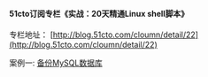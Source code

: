 #### 51cto订阅专栏《实战：20天精通Linux shell脚本》
专栏地址： [http://blog.51cto.com/cloumn/detail/22](http://blog.51cto.com/cloumn/detail/22)

案例一: [备份MySQL数据库](https://github.com/aminglinux/shell20/blob/master/1.md)
